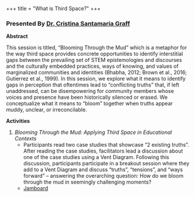 +++
title = "What is Third Space?"
+++

### Presented By [Dr. Cristina Santamaria Graff](https://dehsi2022.netlify.app/background/meettheteam/#dr-cristina-santamar%C3%ADa-graff)

**Abstract**

This session is titled, “Blooming Through the Mud” which is a metaphor for the way third space provides concrete opportunities to identify interstitial gaps between the prevailing set of STEM epistemologies and discourses and the culturally embedded practices, ways of knowing, and values of marginalized communities and identities (Bhabha, 2012; Brown et al., 2016; Gutierrez et al., 1999). In this session, we explore what it means to identify gaps in perception that oftentimes lead to “conflicting truths” that, if left unaddressed, can be disempowering for community members whose voices and presence have been historically silenced or erased. We conceptualize what it means to “bloom” together when truths appear muddy, unclear, or irreconcilable.  

**Activities**
1. *Blooming Through the Mud: Applying Third Space in Educational Contexts*
	* Participants read two case studies that showcase “2 existing truths”. After reading the case studies, facilitators lead a discussion about one of the case studies using a Vent Diagram. Following this discussion, participants participate in a breakout session where they add to a Vent Diagram and discuss “truths”, “tensions”, and “ways forward” – answering the overarching question: How do we bloom through the mud in seemingly challenging moments?
	* [Jamboard](https://jamboard.google.com/d/1mY_aX5lukBjoYU2R376gXIUqtQ_tIrTJDlr3QUCb_nE/edit?usp=sharing)